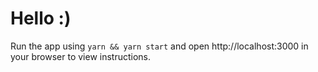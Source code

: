 # Hello :)

Run the app using `yarn && yarn start` and open http://localhost:3000 in your browser to view instructions.
